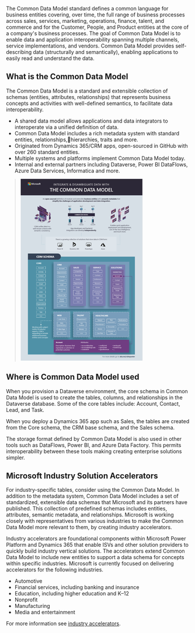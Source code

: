 The Common Data Model standard defines a common language for business entities covering, over time, the full range of business processes across sales, services, marketing, operations, finance, talent, and commerce and for the Customer, People, and Product entities at the core of a company's business processes. The goal of Common Data Model is to enable data and application interoperability spanning multiple channels, service implementations, and vendors. Common Data Model provides self-describing data (structurally and semantically), enabling applications to easily read and understand the data.

## What is the Common Data Model

The Common Data Model is a standard and extensible collection of schemas (entities, attributes, relationships) that represents business concepts and activities with well-defined semantics, to facilitate data interoperability.

- A shared data model allows applications and data integrators to interoperate via a unified definition of data.
- Common Data Model includes a rich metadata system with standard entities, relationships,hierarchies, traits and more.
- Originated from Dynamics 365/CRM apps, open-sourced in GitHub with over 260 standard entities.
- Multiple systems and platforms implement Common Data Model today.
- Internal and external partners including Dataverse, Power BI DataFlows, Azure Data Services, Informatica and more.

> [![Diagram of the Common Data Model schema.](../media/2-common-data-model.png)](..media/2-common-data-model.png#lightbox)

## Where is Common Data Model used

When you provision a Dataverse environment, the core schema in Common Data Model is used to create the tables, columns, and relationships in the Dataverse database. Some of the core tables include: Account, Contact, Lead, and Task.

When you deploy a Dynamics 365 app such as Sales, the tables are created from the Core schema, the CRM base schema, and the Sales schema.

The storage format defined by Common Data Model is also used in other tools such as DataFlows, Power BI, and Azure Data Factory. This permits interoperability between these tools making creating enterprise solutions simpler.

## Microsoft Industry Solution Accelerators

For industry-specific tables, consider using the Common Data Model. In addition to the metadata system, Common Data Model includes a set of standardized, extensible data schemas that Microsoft and its partners have published. This collection of predefined schemas includes entities, attributes, semantic metadata, and relationships. Microsoft is working closely with representatives from various industries to make the Common Data Model more relevant to them, by creating industry accelerators.

Industry accelerators are foundational components within Microsoft Power Platform and Dynamics 365 that enable ISVs and other solution providers to quickly build industry vertical solutions. The accelerators extend Common Data Model to include new entities to support a data schema for concepts within specific industries. Microsoft is currently focused on delivering accelerators for the following industries.

- Automotive
- Financial services, including banking and insurance
- Education, including higher education and K–12
- Nonprofit
- Manufacturing
- Media and entertainment

For more information see [industry accelerators](https://docs.microsoft.com/dynamics365/industry/accelerators/overview).
